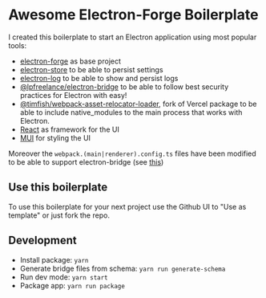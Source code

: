 # Awesome Electron-Forge Boilerplate

I created this boilerplate to start an Electron application using most popular tools:

- [electron-forge](https://github.com/electron/forge) as base project
- [electron-store](https://github.com/sindresorhus/electron-store) to be able to persist settings
- [electron-log](https://github.com/megahertz/electron-log) to be able to show and persist logs
- [@lpfreelance/electron-bridge](https://github.com/poirierlouis/electron-bridge) to be able to follow best security practices for Electron with easy!
- [@timfish/webpack-asset-relocator-loader](https://github.com/poirierlouis/electron-bridge), fork of Vercel package to be able to include native_modules to the main process that works with Electron.
- [React](https://beta.reactjs.org/) as framework for the UI
- [MUI](https://mui.com/joy-ui/getting-started/overview/) for styling the UI

Moreover the `webpack.(main|renderer).config.ts` files have been modified to be able to support electron-bridge (see [this](https://github.com/poirierlouis/electron-bridge/issues/3))

## Use this boilerplate

To use this boilerplate for your next project use the Github UI to "Use as template" or just fork the repo.

## Development

- Install package: `yarn`
- Generate bridge files from schema: `yarn run generate-schema`
- Run dev mode: `yarn start`
- Package app: `yarn run package`

